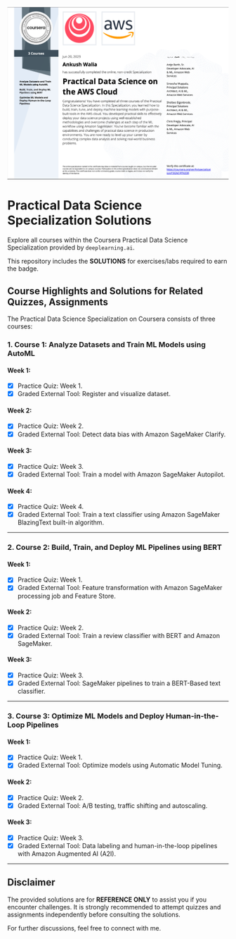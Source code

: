 ![CERTIFICATE](Certificate.png)

# Practical Data Science Specialization Solutions

Explore all courses within the Coursera Practical Data Science Specialization provided by `deeplearning.ai`.

This repository includes the **SOLUTIONS** for exercises/labs required to earn the badge.

## Course Highlights and Solutions for Related Quizzes, Assignments

The Practical Data Science Specialization on Coursera consists of three courses:

### 1. Course 1: Analyze Datasets and Train ML Models using AutoML

#### Week 1:

- [x] Practice Quiz: Week 1.
- [x] Graded External Tool: Register and visualize dataset.

#### Week 2:

- [x] Practice Quiz: Week 2.
- [x] Graded External Tool: Detect data bias with Amazon SageMaker Clarify.

#### Week 3:

- [x] Practice Quiz: Week 3.
- [x] Graded External Tool: Train a model with Amazon SageMaker Autopilot.

#### Week 4:

- [x] Practice Quiz: Week 4.
- [x] Graded External Tool: Train a text classifier using Amazon SageMaker BlazingText built-in algorithm.

---

### 2. Course 2: Build, Train, and Deploy ML Pipelines using BERT

#### Week 1:

- [x] Practice Quiz: Week 1.
- [x] Graded External Tool: Feature transformation with Amazon SageMaker processing job and Feature Store.

#### Week 2:

- [x] Practice Quiz: Week 2.
- [x] Graded External Tool: Train a review classifier with BERT and Amazon SageMaker.

#### Week 3:

- [x] Practice Quiz: Week 3.
- [x] Graded External Tool: SageMaker pipelines to train a BERT-Based text classifier.

---

### 3. Course 3: Optimize ML Models and Deploy Human-in-the-Loop Pipelines

#### Week 1:

- [x] Practice Quiz: Week 1.
- [x] Graded External Tool: Optimize models using Automatic Model Tuning.

#### Week 2:

- [x] Practice Quiz: Week 2.
- [x] Graded External Tool: A/B testing, traffic shifting and autoscaling.

#### Week 3:

- [x] Practice Quiz: Week 3.
- [x] Graded External Tool: Data labeling and human-in-the-loop pipelines with Amazon Augmented AI (A2I).

---

## Disclaimer

The provided solutions are for **REFERENCE ONLY** to assist you if you encounter challenges. It is strongly recommended to attempt quizzes and assignments independently before consulting the solutions.

For further discussions, feel free to connect with me.

